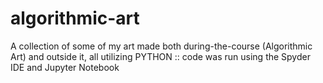 # algorithmic-art

A collection of some of my art made both during-the-course (Algorithmic Art) and outside it, all utilizing PYTHON
:: code was run using the Spyder IDE and Jupyter Notebook
